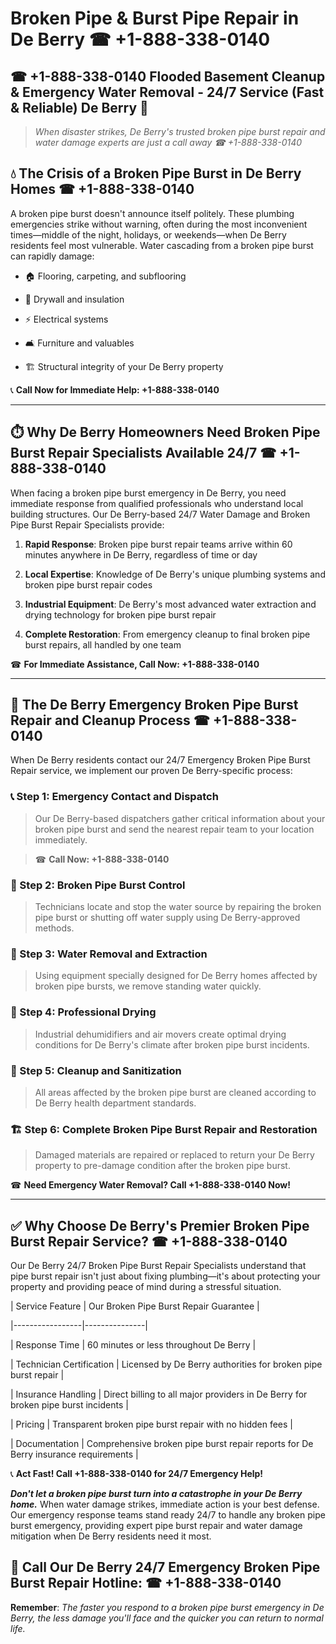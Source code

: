 # Broken Pipe & Burst Pipe Repair in De Berry ☎ +1-888-338-0140  
## ☎ +1-888-338-0140 Flooded Basement Cleanup & Emergency Water Removal - 24/7 Service (Fast & Reliable) De Berry 🚨  

> *When disaster strikes, De Berry's trusted broken pipe burst repair and water damage experts are just a call away ☎ +1-888-338-0140*  

## 💧 The Crisis of a Broken Pipe Burst in De Berry Homes ☎ +1-888-338-0140  

A broken pipe burst doesn't announce itself politely. These plumbing emergencies strike without warning, often during the most inconvenient times—middle of the night, holidays, or weekends—when De Berry residents feel most vulnerable. Water cascading from a broken pipe burst can rapidly damage:  

* 🏠 Flooring, carpeting, and subflooring  
* 🧱 Drywall and insulation  
* ⚡ Electrical systems  
* 🛋️ Furniture and valuables  
* 🏗️ Structural integrity of your De Berry property  

📞 **Call Now for Immediate Help: +1-888-338-0140**  

---  

## ⏱️ Why De Berry Homeowners Need Broken Pipe Burst Repair Specialists Available 24/7 ☎ +1-888-338-0140  

When facing a broken pipe burst emergency in De Berry, you need immediate response from qualified professionals who understand local building structures. Our De Berry-based 24/7 Water Damage and Broken Pipe Burst Repair Specialists provide:  

1. **Rapid Response**: Broken pipe burst repair teams arrive within 60 minutes anywhere in De Berry, regardless of time or day  
2. **Local Expertise**: Knowledge of De Berry's unique plumbing systems and broken pipe burst repair codes  
3. **Industrial Equipment**: De Berry's most advanced water extraction and drying technology for broken pipe burst repair  
4. **Complete Restoration**: From emergency cleanup to final broken pipe burst repairs, all handled by one team  

☎ **For Immediate Assistance, Call Now: +1-888-338-0140**  

---  

## 🔧 The De Berry Emergency Broken Pipe Burst Repair and Cleanup Process ☎ +1-888-338-0140  

When De Berry residents contact our 24/7 Emergency Broken Pipe Burst Repair service, we implement our proven De Berry-specific process:  

### 📞 Step 1: Emergency Contact and Dispatch  
> Our De Berry-based dispatchers gather critical information about your broken pipe burst and send the nearest repair team to your location immediately.  
> ☎ **Call Now: +1-888-338-0140**  

### 🚿 Step 2: Broken Pipe Burst Control  
> Technicians locate and stop the water source by repairing the broken pipe burst or shutting off water supply using De Berry-approved methods.  

### 🌊 Step 3: Water Removal and Extraction  
> Using equipment specially designed for De Berry homes affected by broken pipe bursts, we remove standing water quickly.  

### 💨 Step 4: Professional Drying  
> Industrial dehumidifiers and air movers create optimal drying conditions for De Berry's climate after broken pipe burst incidents.  

### 🧼 Step 5: Cleanup and Sanitization  
> All areas affected by the broken pipe burst are cleaned according to De Berry health department standards.  

### 🏗️ Step 6: Complete Broken Pipe Burst Repair and Restoration  
> Damaged materials are repaired or replaced to return your De Berry property to pre-damage condition after the broken pipe burst.  

☎ **Need Emergency Water Removal? Call +1-888-338-0140 Now!**  

---  

## ✅ Why Choose De Berry's Premier Broken Pipe Burst Repair Service? ☎ +1-888-338-0140  

Our De Berry 24/7 Broken Pipe Burst Repair Specialists understand that pipe burst repair isn't just about fixing plumbing—it's about protecting your property and providing peace of mind during a stressful situation.  

| Service Feature | Our Broken Pipe Burst Repair Guarantee |  
|-----------------|---------------|  
| Response Time | 60 minutes or less throughout De Berry |  
| Technician Certification | Licensed by De Berry authorities for broken pipe burst repair |  
| Insurance Handling | Direct billing to all major providers in De Berry for broken pipe burst incidents |  
| Pricing | Transparent broken pipe burst repair with no hidden fees |  
| Documentation | Comprehensive broken pipe burst repair reports for De Berry insurance requirements |  

📞 **Act Fast! Call +1-888-338-0140 for 24/7 Emergency Help!**  

***Don't let a broken pipe burst turn into a catastrophe in your De Berry home.*** When water damage strikes, immediate action is your best defense. Our emergency response teams stand ready 24/7 to handle any broken pipe burst emergency, providing expert pipe burst repair and water damage mitigation when De Berry residents need it most.  

## 📱 Call Our De Berry 24/7 Emergency Broken Pipe Burst Repair Hotline: ☎ +1-888-338-0140  

**Remember**: *The faster you respond to a broken pipe burst emergency in De Berry, the less damage you'll face and the quicker you can return to normal life.*